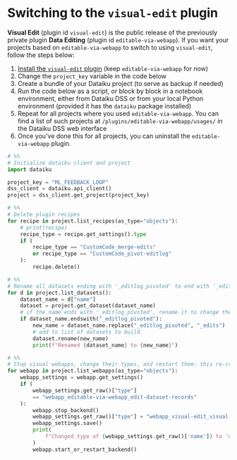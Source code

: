 # Switching to the `visual-edit` plugin

**Visual Edit** (plugin id `visual-edit`) is the public release of the previously private plugin **Data Editing** (plugin id `editable-via-webapp`). If you want your projects based on `editable-via-webapp` to switch to using `visual-edit`, follow the steps below:

1. [Install the `visual-edit` plugin](install-plugin) (keep `editable-via-webapp` for now)
2. Change the `project_key` variable in the code below
3. Create a bundle of your Dataiku project (to serve as backup if needed)
4. Run the code below as a script, or block by block in a notebook environment, either from Dataiku DSS or from your local Python environment (provided it has the `dataiku` package installed)
5. Repeat for all projects where you used `editable-via-webapp`. You can find a list of such projects at `/plugins/editable-via-webapp/usages/` in the Dataiku DSS web interface
6. Once you've done this for all projects, you can uninstall the `editable-via-webapp` plugin.

```python
# %%
# Initialize dataiku client and project
import dataiku

project_key = "ML_FEEDBACK_LOOP"
dss_client = dataiku.api_client()
project = dss_client.get_project(project_key)

# %%
# Delete plugin recipes
for recipe in project.list_recipes(as_type="objects"):
    # print(recipe)
    recipe_type = recipe.get_settings().type
    if (
        recipe_type == "CustomCode_merge-edits"
        or recipe_type == "CustomCode_pivot-editlog"
    ):
        recipe.delete()

# %%
# Rename all datasets ending with '_editlog_pivoted' to end with '_edits'
for d in project.list_datasets():
    dataset_name = d["name"]
    dataset = project.get_dataset(dataset_name)
    # if the name ends with '_editlog_pivoted', rename it to change the suffix to '_edits'
    if dataset_name.endswith("_editlog_pivoted"):
        new_name = dataset_name.replace("_editlog_pivoted", "_edits")
        # add to list of datasets to build
        dataset.rename(new_name)
        print(f"Renamed {dataset_name} to {new_name}")

# %%
# Stop visual webapps, change their types, and restart them: this re-creates the recipes we deleted but with the types from the new plugin
for webapp in project.list_webapps(as_type="objects"):
    webapp_settings = webapp.get_settings()
    if (
        webapp_settings.get_raw()["type"]
        == "webapp_editable-via-webapp_edit-dataset-records"
    ):
        webapp.stop_backend()
        webapp_settings.get_raw()["type"] = "webapp_visual-edit_visual-edit"
        webapp_settings.save()
        print(
            f"Changed type of {webapp_settings.get_raw()['name']} to 'webapp_visual-edit_visual-edit'"
        )
        webapp.start_or_restart_backend()
```
